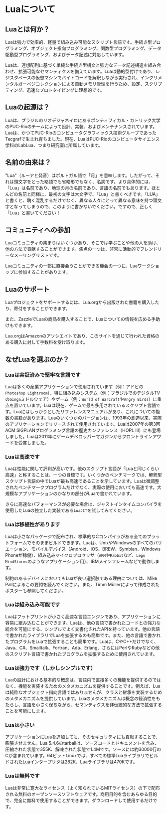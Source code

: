 # Luaについて

## Luaとは何か？

Luaは強力で効率的、軽量で組み込み可能なスクリプト言語です。手続き型プログラミング、オブジェクト指向プログラミング、関数型プログラミング、データ駆動型プログラミング、およびデータ記述に対応しています。

Luaは、連想配列に基づく単純な手続き型構文と強力なデータ記述構造を組み合わせ、拡張可能なセマンティクスを備えています。Luaは動的型付けであり、レジスタベースの仮想マシンでバイトコードを解釈しながら実行され、インクリメンタルガーベジコレクションによる自動メモリ管理を行うため、設定、スクリプティング、迅速なプロトタイピングに理想的です。

## Luaの起源は？

Luaは、ブラジルのリオデジャネイロにあるポンティフィカル・カトリック大学のPUC-Rioのチームによって設計、実装、およびメンテナンスされています。Luaは、かつてPUC-Rioのコンピュータグラフィックス技術グループであったTecgrafで生まれ育ちました。現在、LuaはPUC-Rioのコンピュータサイエンス学科のLabLua、つまり研究室に所属しています。

## 名前の由来は？

"Lua"（ルーアと発音）はポルトガル語で「月」を意味します。したがって、それは頭文字をとった略語でも省略形でもなく、名詞です。より具体的には、「Lua」は名前であり、地球の月の名前であり、言語の名前でもあります。ほとんどの名前と同様に、最初の文字は大文字で、「Lua」と書くべきです。「LUA」と書くと、醜く混乱するだけでなく、異なる人々にとって異なる意味を持つ頭文字となってしまうので、このように書かないでください。ですので、正しく「Lua」と書いてください！

## コミュニティへの参加

Luaコミュニティの集まりはいくつかあり、そこでは学ぶことや他の人を助け、他の方法で貢献することができます。焦点の一つは、非常に活動的でフレンドリーなメーリングリストです。

Luaコミュニティの一部に直接会うことができる機会の一つに、Luaワークショップに参加することがあります。

## Luaのサポート

Luaプロジェクトをサポートするには、Lua.orgから出版された書籍を購入したり、寄付をすることができます。

また、ZazzleでLuaの商品を購入することで、Luaについての情報を広める手助けもできます。

Lua.orgはAmazonのアソシエイトであり、このサイトを通じて行われた資格のある購入に対して手数料を受け取ります。

## なぜLuaを選ぶのか？

### Luaは実証済みで堅牢な言語です

Luaは多くの産業アプリケーションで使用されています（例：アドビの`Photoshop Lightroom`）、特に組み込みシステム（例：ブラジルでのデジタルTVの`Ginga`ミドルウェア）やゲーム（例：`World of Warcraft`や`Angry Birds`）に重点を置いています。Luaは現在、ゲームで最も多用されているスクリプト言語です。Luaにはしっかりとしたリファレンスマニュアルがあり、これについての複数の書籍があります。Luaのいくつかのバージョンは、1993年の創造以来、実際のアプリケーションでリリースされて使用されています。Luaは2007年の第3回ACM SIGPLANプログラミング言語の歴史カンファレンス（HOPL III）にも登場しました。Luaは2011年にゲームデベロッパーマガジンからフロントラインアワードを受賞しました。

### Luaは高速です

Luaは性能に関して評判が高いです。他のスクリプト言語が「Luaと同じくらい高速」と称することは、一つの目標です。いくつかのベンチマークでは、解釈型スクリプト言語の中でLuaが最も高速であることを示しています。Luaは微調整されたベンチマークプログラムだけでなく、実際の使用においても高速です。大規模なアプリケーションのかなりの部分がLuaで書かれています。

さらに高速なパフォーマンスが必要な場合は、ジャストインタイムコンパイラを使用したLuaの独立した実装である`LuaJIT`を試してみてください。

### Luaは移植性があります

Luaは小さなパッケージで配布され、標準的なCコンパイラがある全てのプラットフォームでそのままビルドできます。Luaは、UnixやWindowsのすべてのバリエーション、モバイルデバイス（Android、iOS、BREW、Symbian、Windows Phoneが稼働）、組み込みマイクロプロセッサ（`ARM`や`Rabbit`など、`Lego MindStorms`のようなアプリケーション用）、IBMメインフレームなどで動作します。

制約のあるデバイスにおいてもLuaが良い選択肢である理由については、Mike Pallによるこの要約を読んでください。また、Timm Müllerによって作成されたポスターも参照してください。

### Luaは組み込み可能です

Luaはフットプリントが小さく高速な言語エンジンであり、アプリケーションに容易に組み込むことができます。Luaは、他の言語で書かれたコードとの強力な統合を可能にする、シンプルでよく文書化されたAPIを持っています。他の言語で書かれたライブラリでLuaを拡張するのも簡単です。また、他の言語で書かれたプログラムをLuaで拡張することも簡単です。Luaは、CやC++だけでなく、Java、C#、Smalltalk、Fortran、Ada、Erlang、さらにはPerlやRubyなどの他のスクリプト言語で書かれたプログラムを拡張するために使用されています。

### Luaは強力です（しかしシンプルです）

Luaの設計における基本的な概念は、言語内で直接多くの機能を提供するのではなく、機能を実装するためのメタメカニズムを提供することです。例えば、Luaは純粋なオブジェクト指向言語ではありませんが、クラスと継承を実装するためのメタメカニズムを提供しています。Luaのメタメカニズムは概念の経済性をもたらし、言語を小さく保ちながら、セマンティクスを非伝統的な方法で拡張することを可能にします。

### Luaは小さい

アプリケーションにLuaを追加しても、そのセキュリティにも貢献することで、膨張させません。Lua 5.4.6のtarballは、ソースコードとドキュメントを含み、圧縮された状態で355K、解凍された状態で1.4Mです。ソースには約30000行のCが含まれています。64ビットLinuxでは、すべての標準LuaライブラリでビルドされたLuaインタープリタは282K、Luaライブラリは470Kです。

### Luaは無料です

Luaは非常に寛大なライセンス（よく知られているMITライセンス）の下で配布される無料のオープンソースソフトウェアです。商用目的を含むあらゆる目的で、完全に無料で使用することができます。ダウンロードして使用するだけです。